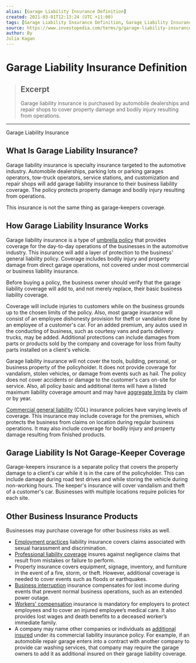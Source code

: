 ```yaml
---
alias: [Garage Liability Insurance Definition]
created: 2021-03-01T12:13:24 (UTC +11:00)
tags: [Garage Liability Insurance Definition, Garage Liability Insurance]
source: https://www.investopedia.com/terms/g/garage-liability-insurance.asp
author: By
Julia Kagan
---
```


# Garage Liability Insurance Definition

> ## Excerpt
> Garage liability insurance is purchased by automobile dealerships and repair shops to cover property damage and bodily injury resulting from operations.

---

Garage Liability Insurance
## What Is Garage Liability Insurance?

Garage liability insurance is specialty insurance targeted to the automotive industry. Automobile dealerships, parking lots or parking garages operators, tow-truck operators, service stations, and customization and repair shops will add garage liability insurance to their business liability coverage. The policy protects property damage and bodily injury resulting from operations.

This insurance is not the same thing as garage-keepers coverage.

## How Garage Liability Insurance Works

Garage liability insurance is a type of [umbrella policy](https://www.investopedia.com/terms/u/umbrella-insurance-policy.asp) that provides coverage for the day-to-day operations of the businesses in the automotive industry. This insurance will add a layer of protection to the business' general liability policy. Coverage includes bodily injury and property damage from direct garage operations, not covered under most commercial or business liability insurance. 

Before buying a policy, the business owner should verify that the garage liability coverage will add to, and not merely replace, their basic business liability coverage.

Coverage will include injuries to customers while on the business grounds up to the chosen limits of the policy. Also, most garage insurance will consist of an employee dishonesty provision for theft or vandalism done by an employee of a customer's car. For an added premium, any autos used in the conducting of business, such as courtesy vans and parts delivery trucks, may be added. Additional protections can include damages from parts or products sold by the company and coverage for loss from faulty parts installed on a client's vehicle. 

Garage liability insurance will not cover the tools, building, personal, or business property of the policyholder. It does not provide coverage for vandalism, stolen vehicles, or damage from events such as hail. The policy does not cover accidents or damage to the customer's cars on-site for service. Also, all policy basic and additional items will have a listed maximum liability coverage amount and may have [aggregate limits](https://www.investopedia.com/terms/a/aggregatelimit.asp) by claim or by year. 

[Commercial general liability](https://www.investopedia.com/terms/c/commercial-general-liability-cgl.asp) (CGL) insurance policies have varying levels of coverage. This insurance may include coverage for the premises, which protects the business from claims on location during regular business operations. It may also include coverage for bodily injury and property damage resulting from finished products.

## Garage Liability Is Not Garage-Keeper Coverage

Garage-keepers insurance is a separate policy that covers the property damage to a client's car while it is in the care of the policyholder. This can include damage during road test drives and while storing the vehicle during non-working hours. The keeper's insurance will cover vandalism and theft of a customer's car. Businesses with multiple locations require policies for each site. 

## Other Business Insurance Products

Businesses may purchase coverage for other business risks as well.

-   [Employment practices](https://www.investopedia.com/terms/e/employers-liability-insurance.asp) liability insurance covers claims associated with sexual harassment and discrimination.
-   [Professional liability coverage](https://www.investopedia.com/terms/p/professional-liability-insurance.asp) insures against negligence claims that result from mistakes or failure to perform. 
-   Property insurance covers equipment, signage, inventory, and furniture in the event of a fire, storm, or theft. However, additional coverage is needed to cover events such as floods or earthquakes. 
-   [Business interruption](https://www.investopedia.com/terms/b/business-interruption-insurance.asp) insurance compensates for lost income during events that prevent normal business operations, such as an extended power outage.
-   [Workers' compensation](https://www.investopedia.com/terms/w/workers-compensation.asp) insurance is mandatory for employers to protect employees and to cover an injured employee’s medical care. It also provides lost wages and death benefits to a deceased worker’s immediate family.
-   A company may name other companies or individuals as [additional insured](https://www.investopedia.com/terms/a/additional-insured.asp) under its commercial liability insurance policy. For example, if an automobile repair garage enters into a contract with another company to provide car washing services, that company may require the garage owners to add it as additional insured on their garage liability coverage.
